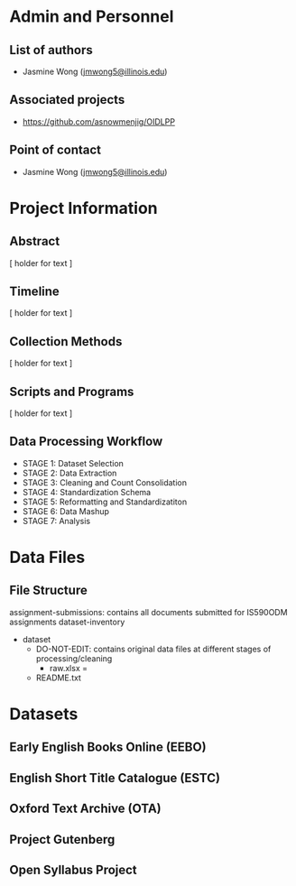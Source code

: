 # Admin and Personnel
## List of authors
* Jasmine Wong (jmwong5@illinois.edu)
## Associated projects
* https://github.com/asnowmenjig/OIDLPP
## Point of contact
* Jasmine Wong (jmwong5@illinois.edu)


# Project Information
## Abstract
[ holder for text ]
## Timeline
[ holder for text ]
## Collection Methods
[ holder for text ]
## Scripts and Programs
[ holder for text ]
## Data Processing Workflow
- STAGE 1: Dataset Selection
- STAGE 2: Data Extraction
- STAGE 3: Cleaning and Count Consolidation
- STAGE 4: Standardization Schema
- STAGE 5: Reformatting and Standardizatiton
- STAGE 6: Data Mashup
- STAGE 7: Analysis


# Data Files
## File Structure
assignment-submissions: contains all documents submitted for IS590ODM assignments
dataset-inventory
- dataset
  - DO-NOT-EDIT: contains original data files at different stages of processing/cleaning
    - raw.xlsx = 
  - README.txt


# Datasets
## Early English Books Online (EEBO)
## English Short Title Catalogue (ESTC)
## Oxford Text Archive (OTA)
## Project Gutenberg
## Open Syllabus Project
